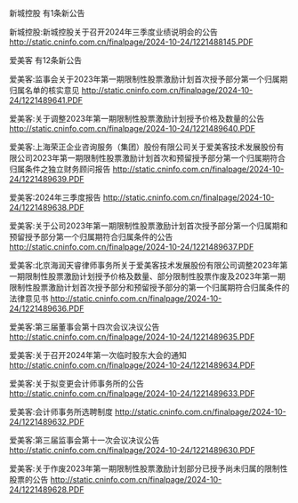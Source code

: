 新城控股 有1条新公告 

新城控股:新城控股关于召开2024年三季度业绩说明会的公告 http://static.cninfo.com.cn/finalpage/2024-10-24/1221488145.PDF 

爱美客 有12条新公告 

爱美客:监事会关于2023年第一期限制性股票激励计划首次授予部分第一个归属期归属名单的核实意见 http://static.cninfo.com.cn/finalpage/2024-10-24/1221489641.PDF 

爱美客:关于调整2023年第一期限制性股票激励计划授予价格及数量的公告 http://static.cninfo.com.cn/finalpage/2024-10-24/1221489640.PDF 

爱美客:上海荣正企业咨询服务（集团）股份有限公司关于爱美客技术发展股份有限公司2023年第一期限制性股票激励计划首次和预留授予部分第一个归属期符合归属条件之独立财务顾问报告 http://static.cninfo.com.cn/finalpage/2024-10-24/1221489639.PDF 

爱美客:2024年三季度报告 http://static.cninfo.com.cn/finalpage/2024-10-24/1221489638.PDF 

爱美客:关于公司2023年第一期限制性股票激励计划首次授予部分第一个归属期和预留授予部分第一个归属期符合归属条件的公告 http://static.cninfo.com.cn/finalpage/2024-10-24/1221489637.PDF 

爱美客:北京海润天睿律师事务所关于爱美客技术发展股份有限公司调整2023年第一期限制性股票激励计划授予价格及数量、部分限制性股票作废及2023年第一期限制性股票激励计划首次授予部分和预留授予部分的第一个归属期符合归属条件的法律意见书 http://static.cninfo.com.cn/finalpage/2024-10-24/1221489636.PDF 

爱美客:第三届董事会第十四次会议决议公告 http://static.cninfo.com.cn/finalpage/2024-10-24/1221489635.PDF 

爱美客:关于召开2024年第一次临时股东大会的通知 http://static.cninfo.com.cn/finalpage/2024-10-24/1221489634.PDF 

爱美客:关于拟变更会计师事务所的公告 http://static.cninfo.com.cn/finalpage/2024-10-24/1221489633.PDF 

爱美客:会计师事务所选聘制度 http://static.cninfo.com.cn/finalpage/2024-10-24/1221489632.PDF 

爱美客:第三届监事会第十一次会议决议公告 http://static.cninfo.com.cn/finalpage/2024-10-24/1221489630.PDF 

爱美客:关于作废2023年第一期限制性股票激励计划部分已授予尚未归属的限制性股票的公告 http://static.cninfo.com.cn/finalpage/2024-10-24/1221489628.PDF 

